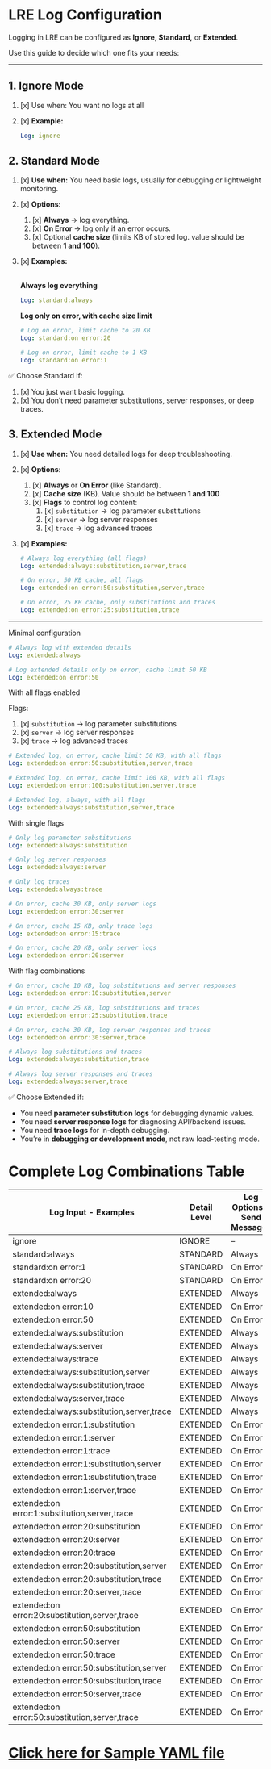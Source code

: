 # LRE Log Configuration

Logging in LRE can be configured as **Ignore, Standard,** or **Extended**.

Use this guide to decide which one fits your needs:

---

## 1. Ignore Mode

1. [x] Use when: You want no logs at all
2. [x] **Example:**

    ```yaml
    Log: ignore
    ```

## 2. Standard Mode

1. [x] **Use when:** You need basic logs, usually for debugging or lightweight monitoring.
2. [x] **Options:**

    1. [x] **Always** → log everything.
    2. [x] **On Error** → log only if an error occurs.
    3. [x] Optional **cache size** (limits KB of stored log. value should be between **1 and 100**).
3. [x] **Examples:**

    <br>**Always log everything**
    
    ```yaml
    Log: standard:always
    ```
    
    **Log only on error, with cache size limit**
    
    ```yaml
    # Log on error, limit cache to 20 KB
    Log: standard:on error:20
    
    # Log on error, limit cache to 1 KB
    Log: standard:on error:1
    ```
✅ Choose Standard if:

1. [x] You just want basic logging.
2. [x] You don’t need parameter substitutions, server responses, or deep
   traces.

## 3. Extended Mode

1. [x] **Use when:** You need detailed logs for deep troubleshooting.
2. [x] **Options**:
    1. [x] **Always** or **On Error** (like Standard).
    2. [x] **Cache size** (KB). Value should be between **1 and 100**
    3. [x] **Flags** to control log content:
        1. [x] `substitution` → log parameter substitutions
        2. [x] `server` → log server responses
        3. [x] `trace` → log advanced traces

3. [x] **Examples:**
    ```yaml
    # Always log everything (all flags)
    Log: extended:always:substitution,server,trace
    
    # On error, 50 KB cache, all flags
    Log: extended:on error:50:substitution,server,trace
    
    # On error, 25 KB cache, only substitutions and traces
    Log: extended:on error:25:substitution,trace
    ```

---

Minimal configuration

```yaml    
# Always log with extended details
Log: extended:always

# Log extended details only on error, cache limit 50 KB
Log: extended:on error:50
```

With all flags enabled

Flags:

1. [x] `substitution` → log parameter substitutions
2. [x] `server` → log server responses
3. [x] `trace` → log advanced traces

```yaml
# Extended log, on error, cache limit 50 KB, with all flags
Log: extended:on error:50:substitution,server,trace

# Extended log, on error, cache limit 100 KB, with all flags
Log: extended:on error:100:substitution,server,trace

# Extended log, always, with all flags
Log: extended:always:substitution,server,trace

```  

With single flags

```yaml
# Only log parameter substitutions
Log: extended:always:substitution

# Only log server responses
Log: extended:always:server

# Only log traces
Log: extended:always:trace

# On error, cache 30 KB, only server logs
Log: extended:on error:30:server

# On error, cache 15 KB, only trace logs
Log: extended:on error:15:trace

# On error, cache 20 KB, only server logs
Log: extended:on error:20:server
```

With flag combinations

```yaml
# On error, cache 10 KB, log substitutions and server responses
Log: extended:on error:10:substitution,server

# On error, cache 25 KB, log substitutions and traces
Log: extended:on error:25:substitution,trace

# On error, cache 30 KB, log server responses and traces
Log: extended:on error:30:server,trace

# Always log substitutions and traces
Log: extended:always:substitution,trace

# Always log server responses and traces
Log: extended:always:server,trace
```

✅ Choose Extended if:

* You need **parameter substitution logs** for debugging dynamic values.
* You need **server response logs** for diagnosing API/backend issues.
* You need **trace logs** for in-depth debugging.
* You’re in **debugging or development mode**, not raw load-testing mode.


# Complete Log Combinations Table

| Log Input - Examples                           | Detail Level | Log Options - Send Messages | Limit Log Cache | Parameter Substitution | Data Returned by Server | Advanced Trace |
|------------------------------------------------|--------------|-----------------------------|-----------------|------------------------|-------------------------|----------------|
| ignore                                         | IGNORE       | –                           | –               | ❌                      | ❌                       | ❌              |
| standard:always                                | STANDARD     | Always                      | –               | ❌                      | ❌                       | ❌              |
| standard:on error:1                            | STANDARD     | On Error                    | 1               | ❌                      | ❌                       | ❌              |
| standard:on error:20                           | STANDARD     | On Error                    | 20              | ❌                      | ❌                       | ❌              |
| extended:always                                | EXTENDED     | Always                      | –               | ❌                      | ❌                       | ❌              |
| extended:on error:10                           | EXTENDED     | On Error                    | 10              | ❌                      | ❌                       | ❌              |
| extended:on error:50                           | EXTENDED     | On Error                    | 50              | ❌                      | ❌                       | ❌              |
| extended:always:substitution                   | EXTENDED     | Always                      | –               | ✅                      | ❌                       | ❌              |
| extended:always:server                         | EXTENDED     | Always                      | –               | ❌                      | ✅                       | ❌              |
| extended:always:trace                          | EXTENDED     | Always                      | –               | ❌                      | ❌                       | ✅              |
| extended:always:substitution,server            | EXTENDED     | Always                      | –               | ✅                      | ✅                       | ❌              |
| extended:always:substitution,trace             | EXTENDED     | Always                      | –               | ✅                      | ❌                       | ✅              |
| extended:always:server,trace                   | EXTENDED     | Always                      | –               | ❌                      | ✅                       | ✅              |
| extended:always:substitution,server,trace      | EXTENDED     | Always                      | –               | ✅                      | ✅                       | ✅              |
| extended:on error:1:substitution               | EXTENDED     | On Error                    | 1               | ✅                      | ❌                       | ❌              |
| extended:on error:1:server                     | EXTENDED     | On Error                    | 1               | ❌                      | ✅                       | ❌              |
| extended:on error:1:trace                      | EXTENDED     | On Error                    | 1               | ❌                      | ❌                       | ✅              |
| extended:on error:1:substitution,server        | EXTENDED     | On Error                    | 1               | ✅                      | ✅                       | ❌              |
| extended:on error:1:substitution,trace         | EXTENDED     | On Error                    | 1               | ✅                      | ❌                       | ✅              |
| extended:on error:1:server,trace               | EXTENDED     | On Error                    | 1               | ❌                      | ✅                       | ✅              |
| extended:on error:1:substitution,server,trace  | EXTENDED     | On Error                    | 1               | ✅                      | ✅                       | ✅              |
| extended:on error:20:substitution              | EXTENDED     | On Error                    | 20              | ✅                      | ❌                       | ❌              |
| extended:on error:20:server                    | EXTENDED     | On Error                    | 20              | ❌                      | ✅                       | ❌              |
| extended:on error:20:trace                     | EXTENDED     | On Error                    | 20              | ❌                      | ❌                       | ✅              |
| extended:on error:20:substitution,server       | EXTENDED     | On Error                    | 20              | ✅                      | ✅                       | ❌              |
| extended:on error:20:substitution,trace        | EXTENDED     | On Error                    | 20              | ✅                      | ❌                       | ✅              |
| extended:on error:20:server,trace              | EXTENDED     | On Error                    | 20              | ❌                      | ✅                       | ✅              |
| extended:on error:20:substitution,server,trace | EXTENDED     | On Error                    | 20              | ✅                      | ✅                       | ✅              |
| extended:on error:50:substitution              | EXTENDED     | On Error                    | 50              | ✅                      | ❌                       | ❌              |
| extended:on error:50:server                    | EXTENDED     | On Error                    | 50              | ❌                      | ✅                       | ❌              |
| extended:on error:50:trace                     | EXTENDED     | On Error                    | 50              | ❌                      | ❌                       | ✅              |
| extended:on error:50:substitution,server       | EXTENDED     | On Error                    | 50              | ✅                      | ✅                       | ❌              |
| extended:on error:50:substitution,trace        | EXTENDED     | On Error                    | 50              | ✅                      | ❌                       | ✅              |
| extended:on error:50:server,trace              | EXTENDED     | On Error                    | 50              | ❌                      | ✅                       | ✅              |
| extended:on error:50:substitution,server,trace | EXTENDED     | On Error                    | 50              | ✅                      | ✅                       | ✅              |


# [Click here for Sample YAML file](sample-config.yaml.md)
